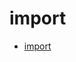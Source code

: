 # import

- [import](https://developer.mozilla.org/en-US/docs/Web/JavaScript/Reference/Statements/import)
